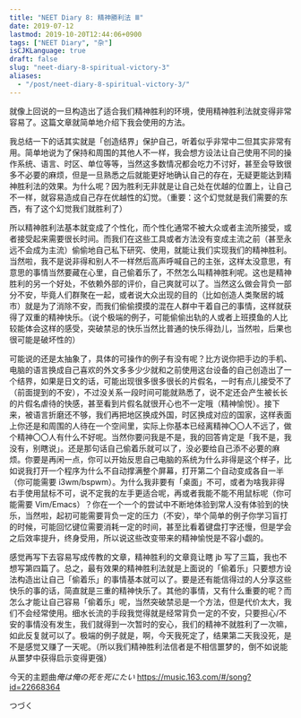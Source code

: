 ```yaml
---
title: "NEET Diary 8: 精神勝利法 Ⅲ"
date: 2019-07-12
lastmod: 2019-10-20T12:44:06+0900
tags: ["NEET Diary", "杂"]
isCJKLanguage: true
draft: false
slug: "neet-diary-8-spiritual-victory-3"
aliases:
  - "/post/neet-diary-8-spiritual-victory-3/"
---
```


就像上回说的一旦构造出了适合我们精神胜利的环境，使用精神胜利法就变得非常容易了。这篇文章就简单地介绍下我会使用的方法。

我总结一下的话其实就是「创造结界」保护自己，听着似乎非常中二但其实非常有用。简单地说为了保持和周围的其他人不一样，我会想方设法让自己使用不同的操作系统、语言、时区、单位等等，当然这多数情况都会吃力不讨好，甚至会导致很多不必要的麻烦，但是一旦熟悉之后就能更好地确认自己的存在，无疑更能达到精神胜利法的效果。为什么呢？因为胜利无非就是让自己处在优越的位置上，让自己不一样，就容易造成自己存在优越性的幻觉。（重要：这个幻觉就是我们需要的东西，有了这个幻觉我们就胜利了）

<!--more-->

所以精神胜利法基本就变成了个性化，而个性化通常不被大众或者主流所接受，或者接受起来需要很长时间。而我们在这些工具或者方法没有变成主流之前（甚至永远不会成为主流）偷偷地自己私下研究、使用，就能让我们实现我们的精神胜利。当然啦，我不是说非得和别人不一样然后高声呼喊自己的主张，这样太没意思，有意思的事情当然要藏在心里，自己偷着乐了，不然怎么叫精神胜利呢。这也是精神胜利的另一个好处，不依赖外部的评价，自己爽就可以了。当然这么做会背负一部分不安，毕竟人们群聚在一起，或者说大众出现的目的（比如创造人类聚居的城市）就是为了消除不安，而我们偷偷摸摸的混在人群中干着自己的事情，这样就获得了双重的精神快乐。（说个极端的例子，可能偷偷出轨的人或者上班摸鱼的人比较能体会这样的感受，突破禁忌的快乐当然比普通的快乐得劲儿，当然啦，后果也很可能是破坏性的）

可能说的还是太抽象了，具体的可操作的例子有没有呢？比方说你把手边的手机、电脑的语言换成自己喜欢的外文多多少少就和之前使用这台设备的自己创造出了一个结界，如果是日文的话，可能出现很多很多很长的片假名，一时有点儿接受不了（前面提到的不安），不过没关系一段时间可能就熟悉了，说不定还会产生被长长的片假名虐待的快感，甚至看到片假名就很开心也不一定哦（精神愉悦）。接下来，被语言折磨还不够，我们再把地区换成外国，时区换成对应的国家，这样表面上你还是和周围的人待在一个空间里，实际上你基本已经离精神〇〇人不远了，做个精神〇〇人有什么不好呢。当然你要问我是不是，我的回答肯定是「我不是，我没有，别瞎说」。还是那句话自己偷着乐就可以了，没必要给自己添不必要的麻烦。你要是再闲一点，你可以开始反思自己电脑的系统为什么非得是这个样子，比如说我打开一个程序为什么不自动撑满整个屏幕，打开第二个自动变成各自一半（你可能需要 i3wm/bspwm）。为什么我非要有「桌面」不可，或者为啥我非得右手使用鼠标不可，说不定我的左手更适合呢，再或者我能不能不用鼠标呢（你可能需要 Vim/Emacs）？你在一个一个的尝试中不断地体验到常人没有体验到的快乐，当然啦，起初可能需要背负一定的压力（不安），举个简单的例子你学习盲打的时候，可能回忆键位需要消耗一定的时间，甚至比看着键盘打字还慢，但是学会之后效率提升，终身受用，所以说这些改变带来的精神愉悦是不容小觑的。

感觉再写下去容易写成传教的文章，精神胜利的文章竟让瞎 jb 写了三篇，我也不想写第四篇了。总之，最有效果的精神胜利法就是上面说的「偷着乐」只要想方设法构造出让自己「偷着乐」的事情基本就可以了。要是还有能信得过的人分享这些快乐的事的话，简直就是三重的精神快乐了。其他的事情，又有什么重要的呢？而怎么才能让自己容易「偷着乐」呢，当然突破禁忌是一个方法，但是代价太大，我们不会经常使用。细水长流的手段我觉得就是经常背负一定的不安，只要担心/不安的事情没有发生，我们就得到一次暂时的安心，我们的精神不就胜利了一次嘛，如此反复就可以了。极端的例子就是，啊，今天我死定了，结果第二天我没死，是不是感觉又赚了一天呢。（所以我们精神胜利法信者是不相信噩梦的，倒不如说能从噩梦中获得启示变得更强）

今天的主题曲*俺は俺の死を死にたい* https://music.163.com/#/song?id=22668364

つづく
